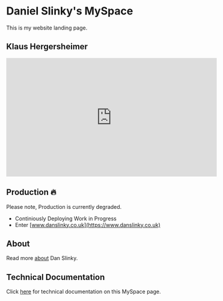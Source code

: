 # Daniel Slinky's MySpace

This is my website landing page.

## Klaus Hergersheimer	

<iframe width="560" height="315" src="https://www.youtube.com/embed/TcGUq53OXJc?si=-HF_EE1vSyAPNgv7&amp;clip=UgkxXDTG-KsrnbG0r2rfElML2bWChXObOOb-&amp;clipt=ENjxFhjb9Rc" title="YouTube video player" frameborder="0" allow="accelerometer; autoplay; clipboard-write; encrypted-media; gyroscope; picture-in-picture; web-share" allowfullscreen></iframe>

## Production :fire:

Please note, Production is currently degraded.

 - Continiously Deploying Work in Progress
 - Enter [www.danslinky.co.uk](https://www.danslinky.co.uk)

## About

Read more [about](https://www.danslinky.co.uk/) Dan Slinky.

## Technical Documentation

Click [here](rtfm.md) for technical documentation on this MySpace page.